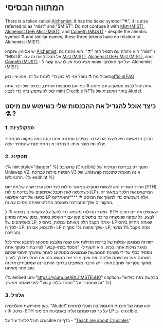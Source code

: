 # המתווה הבסיסי

There is a token called [Alchemist](https://etherscan.io/token/0x88acdd2a6425c3faae4bc9650fd7e27e0bebb7ab). It has the ticker symbol "⚗️". It is also referred to as "mist" and "$MIST". Do not confuse it with [Mist \(MIST\)](https://www.coingecko.com/en/coins/mist), [Alchemist DeFi Mist \(MIST\)](https://www.coingecko.com/en/coins/alchemist-defi-mist), and [Cometh \(MUST\)](https://coinmarketcap.com/currencies/cometh/) - despite the alembic symbol ⚗️ and similar names, these three tokens have no relation to Alchemist \(MIST\).

יש אסימון שנקרא [Alchemist](https://etherscan.io/token/0x88acdd2a6425c3faae4bc9650fd7e27e0bebb7ab). הוא מזוהה עם הסמל הזה "⚗️". הוא מכונה גם "mist" ו "MIST$". אל תבלבל את זה עם [Mist \(MIST\)](https://www.coingecko.com/en/coins/mist), [Alchemist DeFi Mist \(MIST\)](https://www.coingecko.com/en/coins/alchemist-defi-mist), and [Cometh \(MUST\)](https://coinmarketcap.com/currencies/cometh/) - על אף האלמבי שהוא מציג כעת אין לו שום קשר ל- Alchemist \(MIST\).

בשביל מה ⚗️ טוב? אני לא כאן כדי לענות על זה. אנא עיין כאן[offici](faq.md)[al FAQ](faq.md)

אתה יכול לבצע סטאקינג עם מיסט ⚗️ כמו עם מטבעות אחרים, ובסופו של דבר אתה יכול להשתמש בזה כדי לבצע [mint Crucible NFTs](crucible/teach-me-about-crucibles.md) בתוך התוכנית של [Aludel](the-basic-outline.md#3-aludel).

## כיצד אוכל להגדיל את ההכנסות שלי בשימוש עם מיסט ⚗️ ?

### 1. ספקולציות 

הדרך הראשונה היא לשער את ערכו. במילים אחרות: אתה קונה כמה ומקווה שהמחיר יעלה ואז מוכר אותו. הצהרה: אין התחייבות שהמחיר יעלה.

### 2. סטקינג

{% hint style="danger" %}
קרושיבל \(Crucible\) תומך רק בבריכת הנזילות של Uniswap V2. הוספת נזילות לבריכת V3 של Uniswap אינה תואמת לתוכנית התגמולים.
{% endhint %}

הדרך השנייה היא לעשות סטקינג במאגר נזילות לצד חלק ערכי שווה של אתריום \(ETH\). כשתעשה זאת תקבל אסימונים של בריכת נזילות \(LP\) המייצגים את חלקך במאגר זה. בסופו של דבר אסימוני LP אלה משמשים כדי למשוך את המיסט ⚗️ ****והאתריום המקוריים שלך מהבריכה כשאתה מחליט שאתה מסיים עם זה.

מאגר הנזילות משמש כדי להקל על עסקאות בין מיסט ⚗️ ל- ETH שאנשים אחרים רוצים לבצע. כל עסקה שנעשתה כרוכה בתשלום קטן עבור העוסק בסחר. בזמן שאתה מחזיק באסימונים של LP, אתה מקבל חלק מאותם עמלות, ביחס ל- LP שאתה מחזיק ביחס לסך ה- LP. \(לדוגמא, אם ה- LP שלך מהווה 1% מסך ה- LP, אתה מקבל 1% מדמי הבריכה\)

רווח זה ממנגנון עמלות של בריכת הנזילות אינו שונה מלבצע סטקינג למטבע אחר לכל מאגר נזילות אחר. ככזה, הוא חשוף ל- "הפסד בלתי-קבוע" לפיו בתור סטקר אתה מפסיד כסף על ידי משיכת המטבעות שנמצאים בסטקינג לאחר שהערך היחסי שלהם השתנה מאז שנרשמת אליהם. אם אינך מכיר את המושג הזה אנו ממליצים לך לערוך מחקר נוסף עד שתבין אותו - יש הרבה משאבים ברחבי האינטרנט שמסבירים את זה טוב יותר מאיתנו.

{% embed url="https://youtu.be/8XJ1MSTEuU0" caption="בבקשה צפה בוידאו זה שמסביר על ״הפסד בלתי קבוע״ לפני שאתה ממשיך" %}

### 3. אלודל

כאן מתרחשת האלכימיה. "Aludel" הוא שמה של תוכנית התגמול בה תוכלו להרוויח מיסט ⚗️ ו- ETH על כך שנרשמתם אליה באמצעות אסימוני LP ב- crucible.

תוכל ללמוד עוד על crucible בדף זה - "[Teach me about Crucibles](crucible/teach-me-about-crucibles.md)"



